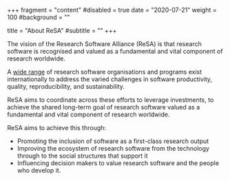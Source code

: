 +++
fragment = "content"
#disabled = true
date = "2020-07-21"
weight = 100
#background = ""

title = "About ReSA"
#subtitle = ""
+++

The vision of the Research Software Alliance (ReSA) is that research software is recognised and valued as a fundamental
and vital component of research worldwide.

A [wide range](https://arxiv.org/pdf/1811.08473.pdf) of research software organisations and programs exist internationally to address the varied challenges in
software productivity, quality, reproducibility, and sustainability.

ReSA aims to coordinate across these efforts to leverage investments, to achieve the shared long-term goal of research
software valued as a fundamental and vital component of research worldwide.

ReSA aims to achieve this through:

* Promoting the inclusion of software as a first-class research output
* Improving the ecosystem of research software from the technology through to the social structures that support it
* Influencing decision makers to value research software and the people who develop it.


